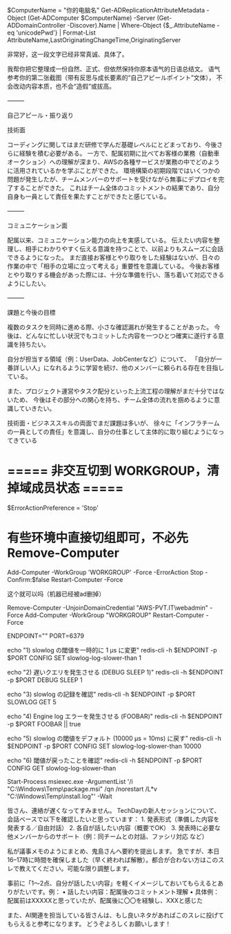 $ComputerName = "你的电脑名"
Get-ADReplicationAttributeMetadata -Object (Get-ADComputer $ComputerName) -Server (Get-ADDomainController -Discover).Name | 
    Where-Object {$_.AttributeName -eq 'unicodePwd'} | 
    Format-List AttributeName,LastOriginatingChangeTime,OriginatingServer




非常好，这一段文字已经非常真诚、具体了。



我帮你把它整理成一份自然、正式、但依然保持你原本语气的日语总结文。
语气参考你的第二张截图（带有反思与成长要素的“自己アピールポイント”文体），
不会改动内容本质，也不会“造假”或拔高。

⸻

自己アピール・振り返り

技術面

コーディングに関してはまだ研修で学んだ基礎レベルにとどまっており、今後さらに経験を積む必要がある。
一方で、配属初期に比べてお客様の業務（自動車オークション）への理解が深まり、AWSの各種サービスが業務の中でどのように活用されているかを学ぶことができた。
環境構築の初期段階ではいくつかの問題が発生したが、チームメンバーのサポートを受けながら無事にデプロイを完了することができた。
これはチーム全体のコミットメントの結果であり、自分自身も一員として責任を果たすことができたと感じている。

⸻

コミュニケーション面

配属以来、コミュニケーション能力の向上を実感している。
伝えたい内容を整理し、相手にわかりやすく伝える意識を持つことで、以前よりもスムーズに会話できるようになった。
まだ直接お客様とやり取りをした経験はないが、日々の作業の中で「相手の立場に立って考える」重要性を意識している。
今後お客様とやり取りする機会があった際には、十分な準備を行い、落ち着いて対応できるようにしたい。

⸻

課題と今後の目標

複数のタスクを同時に進める際、小さな確認漏れが発生することがあった。
今後は、どんなに忙しい状況でもコミットした内容を一つひとつ確実に遂行する意識を持ちたい。

自分が担当する領域（例：UserData、JobCenterなど）について、
「自分が一番詳しい人」になれるように学習を続け、他のメンバーに頼られる存在を目指している。

また、プロジェクト運営やタスク配分といった上流工程の理解がまだ十分ではないため、
今後はその部分への関心を持ち、チーム全体の流れを掴めるように意識していきたい。

技術面・ビジネススキルの両面でまだ課題は多いが、
徐々に「インフラチームの一員としての責任」を意識し、自分の仕事として主体的に取り組むようになってきている


# ===== 非交互切到 WORKGROUP，清掉域成员状态 =====
$ErrorActionPreference = 'Stop'
# 有些环境中直接切组即可，不必先 Remove-Computer
Add-Computer -WorkGroup 'WORKGROUP' -Force -ErrorAction Stop -Confirm:$false
Restart-Computer -Force


这个就可以吗（机器已经被ad删掉）



Remove-Computer -UnjoinDomainCredential "AWS-PVT.IT\webadmin" -Force
Add-Computer -WorkGroup "WORKGROUP"
Restart-Computer -Force


ENDPOINT="<your-elasticache-endpoint>"
PORT=6379

echo "1) slowlog の閾値を一時的に 1 µs に変更"
redis-cli -h $ENDPOINT -p $PORT CONFIG SET slowlog-log-slower-than 1

echo "2) 遅いクエリを発生させる (DEBUG SLEEP 1)"
redis-cli -h $ENDPOINT -p $PORT DEBUG SLEEP 1

echo "3) slowlog の記録を確認"
redis-cli -h $ENDPOINT -p $PORT SLOWLOG GET 5

echo "4) Engine log エラーを発生させる (FOOBAR)"
redis-cli -h $ENDPOINT -p $PORT FOOBAR || true

echo "5) slowlog の閾値をデフォルト (10000 µs = 10ms) に戻す"
redis-cli -h $ENDPOINT -p $PORT CONFIG SET slowlog-log-slower-than 10000

echo "6) 閾値が戻ったことを確認"
redis-cli -h $ENDPOINT -p $PORT CONFIG GET slowlog-log-slower-than


Start-Process msiexec.exe -ArgumentList '/i "C:\Windows\Temp\package.msi" /qn /norestart /L*v "C:\Windows\Temp\install.log"' -Wait



皆さん、連絡が遅くなってすみません。
TechDayの新人セッションについて、会話ベースで以下を確認したいと思っています：
	1.	発表形式（準備した内容を発表する／自由対話）
	2.	各自が話したい内容（概要でOK）
	3.	発表時に必要な他メンバーからのサポート（例：同チームとの対話、ファシリ対応 など）

私が議事メモのようにまとめ、鬼島さんへ要約を提出します。
急ですが、本日16–17時に時間を確保しました（早く終われば解散）。都合が合わない方はこのスレで教えてください。可能な限り調整します。

事前に「1～2点、自分が話したい内容」を軽くイメージしておいてもらえるとありがたいです。例：
	•	話したい内容：配属後のコミットメント理解
	•	具体例：配属前はXXXXXと思っていたが、配属後に〇〇を経験し、XXXと感じた

また、AI関連を担当している皆さんは、もし良いネタがあればこのスレに投げてもらえると参考になります。
どうぞよろしくお願いします！
